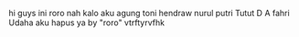 hi guys ini roro 
nah kalo aku agung
toni
hendraw
nurul
putri
Tutut D A
fahri
Udaha aku hapus ya by "roro"
vtrftyrvfhk
